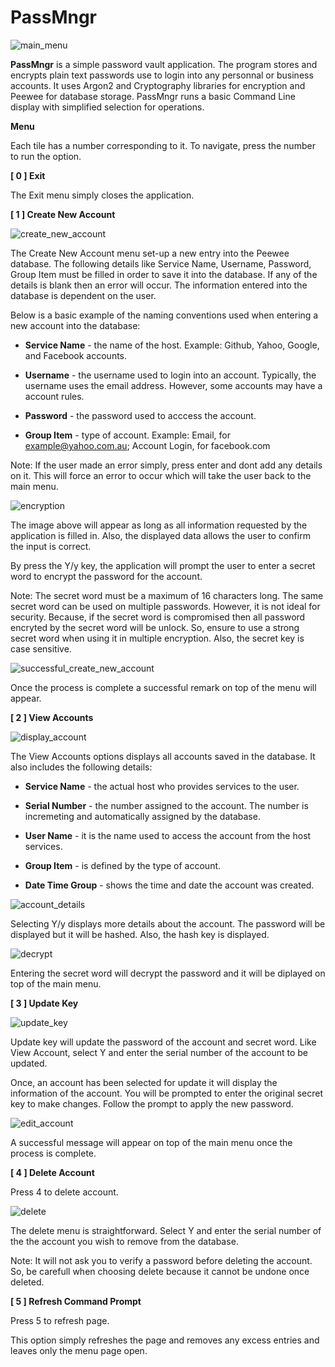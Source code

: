 # PassMngr
![main_menu](https://user-images.githubusercontent.com/51066040/64084137-8babd600-cd6b-11e9-8113-a1c3c0e4b2d1.png)

**PassMngr** is a simple password vault application. The program stores and encrypts plain text passwords use to login into any personnal or business accounts. It uses Argon2 and Cryptography libraries for encryption and Peewee for database storage. PassMngr runs a basic Command Line display with simplified selection for operations.

**Menu**

Each tile has a number corresponding to it. To navigate, press the number to run the option.

**[ 0 ] Exit**

The Exit menu simply closes the application.

**[ 1 ] Create New Account**

![create_new_account](https://user-images.githubusercontent.com/51066040/64084313-9bc4b500-cd6d-11e9-808d-91d4d8aec1da.png)

The Create New Account menu set-up a new entry into the Peewee database. The following details like Service Name, Username, Password, Group Item must be filled in order to save it into the database. If any of the details is blank then an error will occur. The information entered into the database is dependent on the user. 

Below is a basic example of the naming conventions used when entering a new account into the database:

* **Service Name** - the name of the host. Example: Github, Yahoo, Google, and Facebook accounts.

* **Username** - the username used to login into an account. Typically, the username uses the email address. However, some accounts may have a account rules. 

* **Password** - the password used to acccess the account.

* **Group Item** - type of account. Example: Email, for example@yahoo.com.au; Account Login, for facebook.com

Note: If the user made an error simply, press enter and dont add any details on it. This will force an error to occur which will take the user back to the main menu.

![encryption](https://user-images.githubusercontent.com/51066040/64085581-05958c80-cd77-11e9-8b45-bad99d72dd46.png)

The image above will appear as long as all information requested by the application is filled in. Also, the displayed data allows the user to confirm the input is correct.

By press the Y/y key, the application will prompt the user to enter a secret word to encrypt the password for the account.

Note: The secret word must be a maximum of 16 characters long. The same secret word can be used on multiple passwords. However, it is not ideal for security. Because, if the secret word is compromised then all password encryted by the secret word will be unlock. So, ensure to use a strong secret word when using it in multiple encryption. Also, the secret key is case sensitive.

![successful_create_new_account](https://user-images.githubusercontent.com/51066040/64085870-76897400-cd78-11e9-89cb-15033d229361.png)

Once the process is complete a successful remark on top of the menu will appear. 

**[ 2 ] View Accounts**

![display_account](https://user-images.githubusercontent.com/51066040/64086695-0c270280-cd7d-11e9-91d1-bed8079189ac.png)

The View Accounts options displays all accounts saved in the database. It also includes the following details:

* **Service Name** - the actual host who provides services to the user.

* **Serial Number** - the number assigned to the account. The number is incremeting and automatically assigned by the database.

* **User Name** - it is the name used to access the account from the host services.

* **Group Item** - is defined by the type of account.

* **Date Time Group** - shows the time and date the account was created.

![account_details](https://user-images.githubusercontent.com/51066040/64086807-97a09380-cd7d-11e9-8463-67fda32e21ec.png)

Selecting Y/y displays more details about the account. The password will be displayed but it will be hashed. Also, the hash key is displayed.

![decrypt](https://user-images.githubusercontent.com/51066040/64089130-fb2fbe80-cd87-11e9-93cf-d55de502ec1b.png)

Entering the secret word will decrypt the password and it will be diplayed on top of the main menu.

**[ 3 ] Update Key**

![update_key](https://user-images.githubusercontent.com/51066040/64089715-db4dca00-cd8a-11e9-8898-82e5fb48b364.png)

Update key will update the password of the account and secret word. Like View Account, select Y and enter the serial number of the account to be updated.

Once, an account has been selected for update it will display the information of the account. You will be prompted to enter the original secret key to make changes. Follow the prompt to apply the new password. 

![edit_account](https://user-images.githubusercontent.com/51066040/64090474-aa6f9400-cd8e-11e9-8a46-2e98fbafdd77.png)

A successful message will appear on top of the main menu once the process is complete.

**[ 4 ] Delete Account**

Press 4 to delete account.

![delete](https://user-images.githubusercontent.com/51066040/64092091-9d56a300-cd96-11e9-88d1-c31c557b812a.png)

The delete menu is straightforward. Select Y and enter the serial number of the the account you wish to remove from the database. 

Note: It will not ask you to verify a password before deleting the account. So, be carefull when choosing delete because it cannot be undone once deleted.

**[ 5 ] Refresh Command Prompt**

Press 5 to refresh page.

This option simply refreshes the page and removes any excess entries and leaves only the menu page open.

